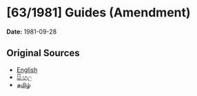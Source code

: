 # [63/1981] Guides (Amendment)

**Date:** 1981-09-28

## Original Sources

- [English](https://documents.gov.lk/view/acts/1981/9/63-1981_E.pdf)
- [සිංහල](https://documents.gov.lk/view/acts/1981/9/63-1981_S.pdf)
- [தமிழ்](https://documents.gov.lk/view/acts/1981/9/63-1981_T.pdf)
